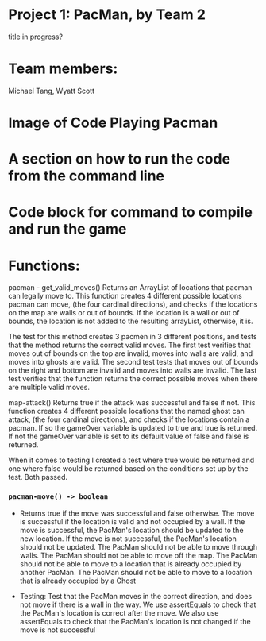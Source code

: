 # Project 1: PacMan, by Team 2
title in progress?

# Team members:
Michael Tang, Wyatt Scott

# Image of Code Playing Pacman

# A section on how to run the code from the command line
# Code block for command to compile and run the game

# Functions:

pacman - get_valid_moves()
Returns an ArrayList of locations that pacman can legally move to.
This function creates 4 different possible locations pacman can move, (the four cardinal directions), and checks if the locations on the map are walls or out of bounds. If the location is a wall or out of bounds, the location is not added to the resulting arrayList, otherwise, it is.

The test for this method creates 3 pacmen in 3 different positions, and tests that the method returns the correct valid moves. 
The first test verifies that moves out of bounds on the top are invalid, moves into walls are valid, and moves into ghosts are valid. 
The second test tests that moves out of bounds on the right and bottom are invalid and moves into walls are invalid.
The last test verifies that the function returns the correct possible moves when there are multiple valid moves.

map-attack()
Returns true if the attack was successful and false if not.
This function creates 4 different possible locations that the named ghost can attack, (the four cardinal directions), and checks if the locations contain a pacman. If so the gameOver variable is updated to true and true is returned. If not the gameOver variable is set to its default value of false and false is returned.

When it comes to testing I created a test where true would be returned and one where false would be returned based on the conditions set up by the test. Both passed.

### `pacman-move() -> boolean`

- Returns true if the move was successful and false otherwise. The move is successful if the location is valid and not occupied by a wall. If the move is successful, the PacMan's location should be updated to the new location. If the move is not successful, the PacMan's location should not be updated. The PacMan should not be able to move through walls. The PacMan should not be able to move off the map. The PacMan should not be able to move to a location that is already occupied by another PacMan. The PacMan should not be able to move to a location that is already occupied by a Ghost

- Testing: Test that the PacMan moves in the correct direction, and does not move if there is a wall in the way. We use assertEquals to check that the PacMan's location is correct after the move. We also use assertEquals to check that the PacMan's location is not changed if the move is not successful
